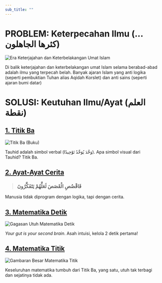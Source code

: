 ```yaml
---
sub_title: ""
---
```

# PROBLEM: Keterpecahan Ilmu (... كثرها الجاهلون)

![Era Keterjajahan dan Keterbelakangan Umat Islam](/images/uploads/era-keterjajahan-dan-keterbelakangan-umat-islam.jpg "Era Keterjajahan dan Keterbelakangan Umat Islam")

Di balik keterjajahan dan keterbelakangan umat Islam selama berabad-abad adalah ilmu yang terpecah belah. Banyak ajaran Islam yang anti logika (seperti pembuktian Tuhan alias Aqidah Korslet) dan anti sains (seperti ajaran bumi datar)

# SOLUSI: Keutuhan Ilmu/Ayat (العلم نقطة)

## [1. Titik Ba](/pages/titik-ba)

![Titik Ba (Buku)](/images/uploads/titik-ba-buku-.jpg "Titik Ba (Buku)")

Tauhid adalah simbol verbal (وَحَّدَ يُوَحِّدُ تَوْحِيدًا). Apa simbol visual dari Tauhid? Titik Ba.

## [2. Ayat-Ayat Cerita](/pages/ayat-cerita)

> ### فَاقْصُصِ الْقَصَصَ لَعَلَّهُمْ يَتَفَكَّرُونَ

Manusia tidak diprogram dengan logika, tapi dengan cerita.

## [3. Matematika Detik](/pages/matematika-detik)

![Gagasan Utuh Matematika Detik](/images/uploads/whatsapp-image-2025-07-27-at-18.26.47_b8d0e08c.jpg "Gagasan Utuh Matematika Detik")

*Your gut is your second brain*. Asah intuisi, kelola 2 detik pertama!

## [4. Matematika Titik](/pages/matematika-titik)

![Gambaran Besar Matematika Titik](/images/uploads/titik-ke-geometri-aritmetika.jpg "Gambaran Besar Matematika Titik")

Keseluruhan matematika tumbuh dari Titik Ba, yang satu, utuh tak terbagi dan sejatinya tidak ada.
